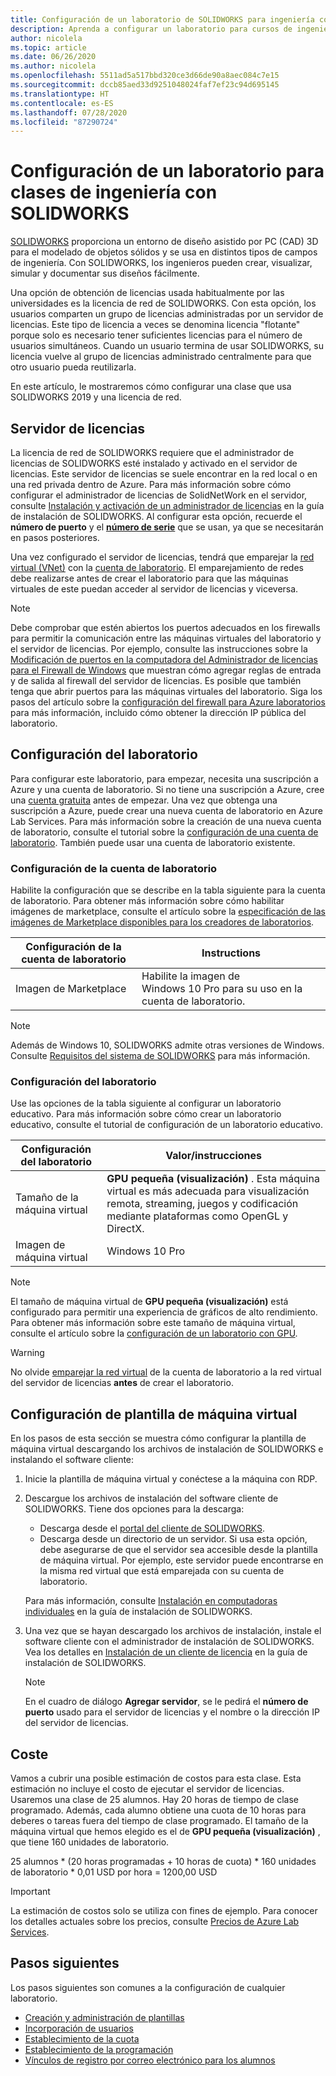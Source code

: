 ```yaml
---
title: Configuración de un laboratorio de SOLIDWORKS para ingeniería con Azure Lab Services | Microsoft Docs
description: Aprenda a configurar un laboratorio para cursos de ingeniería con SOLIDWORKS.
author: nicolela
ms.topic: article
ms.date: 06/26/2020
ms.author: nicolela
ms.openlocfilehash: 5511ad5a517bbd320ce3d66de90a8aec084c7e15
ms.sourcegitcommit: dccb85aed33d9251048024faf7ef23c94d695145
ms.translationtype: HT
ms.contentlocale: es-ES
ms.lasthandoff: 07/28/2020
ms.locfileid: "87290724"
---
```

# <a name="set-up-a-lab-for-engineering-classes-using-solidworks"></a>Configuración de un laboratorio para clases de ingeniería con SOLIDWORKS

[SOLIDWORKS](https://www.solidworks.com/) proporciona un entorno de diseño asistido por PC (CAD) 3D para el modelado de objetos sólidos y se usa en distintos tipos de campos de ingeniería.  Con SOLIDWORKS, los ingenieros pueden crear, visualizar, simular y documentar sus diseños fácilmente.

Una opción de obtención de licencias usada habitualmente por las universidades es la licencia de red de SOLIDWORKS.   Con esta opción, los usuarios comparten un grupo de licencias administradas por un servidor de licencias.  Este tipo de licencia a veces se denomina licencia "flotante" porque solo es necesario tener suficientes licencias para el número de usuarios simultáneos.  Cuando un usuario termina de usar SOLIDWORKS, su licencia vuelve al grupo de licencias administrado centralmente para que otro usuario pueda reutilizarla.

En este artículo, le mostraremos cómo configurar una clase que usa SOLIDWORKS 2019 y una licencia de red.

## <a name="license-server"></a>Servidor de licencias

La licencia de red de SOLIDWORKS requiere que el administrador de licencias de SOLIDWORKS esté instalado y activado en el servidor de licencias.  Este servidor de licencias se suele encontrar en la red local o en una red privada dentro de Azure.  Para más información sobre cómo configurar el administrador de licencias de SolidNetWork en el servidor, consulte [Instalación y activación de un administrador de licencias](https://help.solidworks.com/2019/English/Installation/install_guide/t_installing_snl_lic_mgr.htm) en la guía de instalación de SOLIDWORKS.  Al configurar esta opción, recuerde el **número de puerto** y el [**número de serie**](https://help.solidworks.com/2019/english/installation/install_guide/r_hid_state_serial_number.htm) que se usan, ya que se necesitarán en pasos posteriores.

Una vez configurado el servidor de licencias, tendrá que emparejar la [red virtual (VNet)](https://docs.microsoft.com/azure/lab-services/classroom-labs/how-to-connect-peer-virtual-network) con la [cuenta de laboratorio](https://docs.microsoft.com/azure/lab-services/classroom-labs/tutorial-setup-lab-account).  El emparejamiento de redes debe realizarse antes de crear el laboratorio para que las máquinas virtuales de este puedan acceder al servidor de licencias y viceversa.

> [!NOTE]
> Debe comprobar que estén abiertos los puertos adecuados en los firewalls para permitir la comunicación entre las máquinas virtuales del laboratorio y el servidor de licencias.  Por ejemplo, consulte las instrucciones sobre la [Modificación de puertos en la computadora del Administrador de licencias para el Firewall de Windows](http://help.solidworks.com/2019/english/installation/install_guide/t_mod_ports_on_lic_mgr_for_firewall.htm) que muestran cómo agregar reglas de entrada y de salida al firewall del servidor de licencias.  Es posible que también tenga que abrir puertos para las máquinas virtuales del laboratorio.  Siga los pasos del artículo sobre la [configuración del firewall para Azure laboratorios](https://docs.microsoft.com/azure/lab-services/classroom-labs/how-to-configure-firewall-settings) para más información, incluido cómo obtener la dirección IP pública del laboratorio.

## <a name="lab-configuration"></a>Configuración del laboratorio

Para configurar este laboratorio, para empezar, necesita una suscripción a Azure y una cuenta de laboratorio. Si no tiene una suscripción a Azure, cree una [cuenta gratuita](https://azure.microsoft.com/free/) antes de empezar. Una vez que obtenga una suscripción a Azure, puede crear una nueva cuenta de laboratorio en Azure Lab Services. Para más información sobre la creación de una nueva cuenta de laboratorio, consulte el tutorial sobre la [configuración de una cuenta de laboratorio](https://docs.microsoft.com/azure/lab-services/classroom-labs/tutorial-setup-lab-account). También puede usar una cuenta de laboratorio existente.

### <a name="lab-account-settings"></a>Configuración de la cuenta de laboratorio

Habilite la configuración que se describe en la tabla siguiente para la cuenta de laboratorio. Para obtener más información sobre cómo habilitar imágenes de marketplace, consulte el artículo sobre la [especificación de las imágenes de Marketplace disponibles para los creadores de laboratorios](https://docs.microsoft.com/azure/lab-services/classroom-labs/specify-marketplace-images).

| Configuración de la cuenta de laboratorio | Instructions |
| ------------------- | ------------ |
|Imagen de Marketplace| Habilite la imagen de Windows 10 Pro para su uso en la cuenta de laboratorio.|

> [!NOTE]
> Además de Windows 10, SOLIDWORKS admite otras versiones de Windows.  Consulte [Requisitos del sistema de SOLIDWORKS](https://www.solidworks.com/sw/support/SystemRequirements.html) para más información.

### <a name="lab-settings"></a>Configuración del laboratorio

Use las opciones de la tabla siguiente al configurar un laboratorio educativo. Para más información sobre cómo crear un laboratorio educativo, consulte el tutorial de configuración de un laboratorio educativo.

| Configuración del laboratorio | Valor/instrucciones |
| ------------ | ------------------ |
|Tamaño de la máquina virtual| **GPU pequeña (visualización)** .  Esta máquina virtual es más adecuada para visualización remota, streaming, juegos y codificación mediante plataformas como OpenGL y DirectX.|  
|Imagen de máquina virtual| Windows 10 Pro|

> [!NOTE]
> El tamaño de máquina virtual de **GPU pequeña (visualización)** está configurado para permitir una experiencia de gráficos de alto rendimiento.  Para obtener más información sobre este tamaño de máquina virtual, consulte el artículo sobre la [configuración de un laboratorio con GPU](./how-to-setup-lab-gpu.md).

> [!WARNING]
> No olvide [emparejar la red virtual](https://www.mathworks.com/support/requirements/matlab-system-requirements.html) de la cuenta de laboratorio a la red virtual del servidor de licencias **antes** de crear el laboratorio.

## <a name="template-virtual-machine-configuration"></a>Configuración de plantilla de máquina virtual

En los pasos de esta sección se muestra cómo configurar la plantilla de máquina virtual descargando los archivos de instalación de SOLIDWORKS e instalando el software cliente:

1. Inicie la plantilla de máquina virtual y conéctese a la máquina con RDP.

1. Descargue los archivos de instalación del software cliente de SOLIDWORKS. Tiene dos opciones para la descarga:
   - Descarga desde el [portal del cliente de SOLIDWORKS](https://login.solidworks.com/nidp/idff/sso?id=cpenglish&sid=1&option=credential&sid=1&target=https%3A%2F%2Fcustomerportal.solidworks.com%2F).
   - Descarga desde un directorio de un servidor.  Si usa esta opción, debe asegurarse de que el servidor sea accesible desde la plantilla de máquina virtual.  Por ejemplo, este servidor puede encontrarse en la misma red virtual que está emparejada con su cuenta de laboratorio.
  
    Para más información, consulte [Instalación en computadoras individuales](http://help.solidworks.com/2019/english/Installation/install_guide/c_installing_on_individual_computers.htm?id=fc149e8a968a422a89e2a943265758d3#Pg0) en la guía de instalación de SOLIDWORKS.

1. Una vez que se hayan descargado los archivos de instalación, instale el software cliente con el administrador de instalación de SOLIDWORKS. Vea los detalles en [Instalación de un cliente de licencia](http://help.solidworks.com/2019/english/installation/install_guide/t_installing_snl_license_client.htm) en la guía de instalación de SOLIDWORKS.

    > [!NOTE]
    > En el cuadro de diálogo **Agregar servidor**, se le pedirá el **número de puerto** usado para el servidor de licencias y el nombre o la dirección IP del servidor de licencias.

## <a name="cost"></a>Coste

Vamos a cubrir una posible estimación de costos para esta clase. Esta estimación no incluye el costo de ejecutar el servidor de licencias. Usaremos una clase de 25 alumnos. Hay 20 horas de tiempo de clase programado. Además, cada alumno obtiene una cuota de 10 horas para deberes o tareas fuera del tiempo de clase programado. El tamaño de la máquina virtual que hemos elegido es el de **GPU pequeña (visualización)** , que tiene 160 unidades de laboratorio.

25 alumnos \* (20 horas programadas + 10 horas de cuota) \* 160 unidades de laboratorio * 0,01 USD por hora = 1200,00 USD

>[!IMPORTANT]
> La estimación de costos solo se utiliza con fines de ejemplo.  Para conocer los detalles actuales sobre los precios, consulte [Precios de Azure Lab Services](https://azure.microsoft.com/pricing/details/lab-services/).  

## <a name="next-steps"></a>Pasos siguientes

Los pasos siguientes son comunes a la configuración de cualquier laboratorio.

- [Creación y administración de plantillas](how-to-create-manage-template.md)
- [Incorporación de usuarios](tutorial-setup-classroom-lab.md#add-users-to-the-lab)
- [Establecimiento de la cuota](how-to-configure-student-usage.md#set-quotas-for-users)
- [Establecimiento de la programación](tutorial-setup-classroom-lab.md#set-a-schedule-for-the-lab)
- [Vínculos de registro por correo electrónico para los alumnos](how-to-configure-student-usage.md#send-invitations-to-users)
